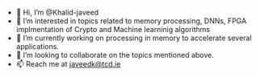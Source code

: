 - 👋 Hi, I’m @Khalid-javeed
- 👀 I’m interested in topics related to memory processing, DNNs, FPGA implmentation of Crypto and Machine learninig algorithms
- 🌱 I’m currently working on processing in memory to accelerate several applications.
- 💞️ I’m looking to collaborate on the topics mentioned above.
- 📫 Reach me at javeedk@tcd.ie

<!---
Khalid-javeed/Khalid-javeed is a ✨ special ✨ repository because its `README.md` (this file) appears on your GitHub profile.
You can click the Preview link to take a look at your changes.
--->
